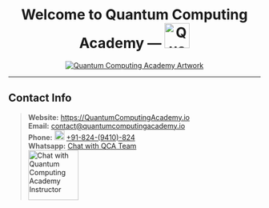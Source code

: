<h1 align="center" id="qc-title">Welcome to Quantum Computing Academy &mdash; <a id="qc-logo" href="https://quantumcomputingacademy.io" target="_blank"><img src="https://i.postimg.cc/gJ2nJyD1/Quantum-Computing-Academy-Round-Logo.jpg" alt="Quantum Computing Academy Artwork" width="50" /></a></h1>

<div align="center"><a id="qc-artwork" href="https://quantumcomputingacademy.io" target="_blank"><img src="https://i.postimg.cc/bwvy1Yb2/YT-Channel-Art.gif" alt="Quantum Computing Academy Artwork" /></a></div>

----

## Contact Info

> **Website:** <a href="https://quantumcomputingacademy.io">https://QuantumComputingAcademy.io</a>  
> **Email:** <a href="mailto:contact@quantumcomputingacademy.io?body=Hi%20QC%20Team%2C%0A%0A" title="contact@quantumcomputingacademy.io">contact@quantumcomputingacademy.io</a>  
> **Phone:** <a href="tel:91-824-9410-824"><img src="https://i.postimg.cc/G3gcDsKk/flag-india-1f1ee-1f1f3.png" width="20"></a> <a href="tel:+918249410824">+91-824-(9410)-824</a>  
> **Whatsapp:** <a href="https://wa.link/m7vp3i">Chat with QCA Team</a>  
> <a href="https://wa.link/m7vp3i"><img width="100" alt="Chat with Quantum Computing Academy Instructor" src="https://i.postimg.cc/4yLjhVTn/wa-link-m7vp3i.png"/></a>

<!--
You can use the [editor on GitHub](https://github.com/quantumcomputingac/quantumcomputingac/edit/main/docs/index.md) to maintain and preview the content for your website in Markdown files.

Whenever you commit to this repository, GitHub Pages will run [Jekyll](https://jekyllrb.com/) to rebuild the pages in your site, from the content in your Markdown files.

### Markdown

Markdown is a lightweight and easy-to-use syntax for styling your writing. It includes conventions for

```markdown
Syntax highlighted code block

# Header 1
## Header 2
### Header 3

- Bulleted
- List

1. Numbered
2. List

**Bold** and _Italic_ and `Code` text

[Link](url) and ![Image](src)
```

For more details see [GitHub Flavored Markdown](https://guides.github.com/features/mastering-markdown/).

### Jekyll Themes

Your Pages site will use the layout and styles from the Jekyll theme you have selected in your [repository settings](https://github.com/quantumcomputingac/quantumcomputingac/settings/pages). The name of this theme is saved in the Jekyll `_config.yml` configuration file.

### Support or Contact

Having trouble with Pages? Check out our [documentation](https://docs.github.com/categories/github-pages-basics/) or [contact support](https://support.github.com/contact) and we’ll help you sort it out.
-->
